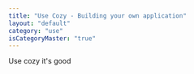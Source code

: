 ```yaml
---
title: "Use Cozy - Building your own application"
layout: "default"
category: "use"
isCategoryMaster: "true"
---
```


Use cozy it's good